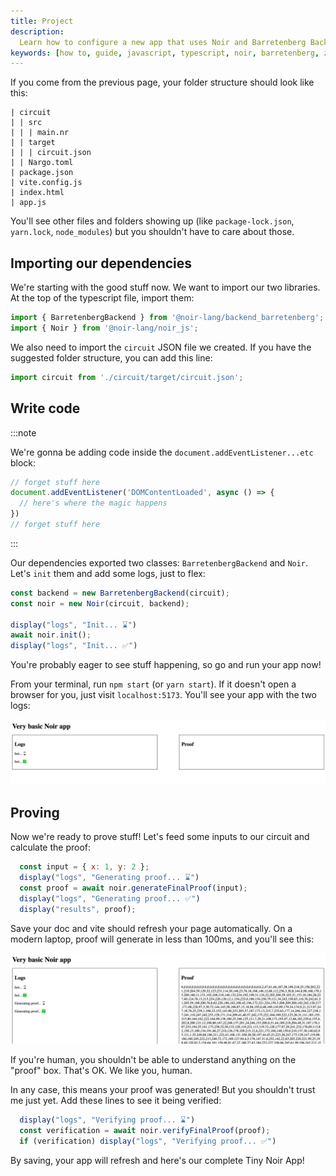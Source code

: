 ```yaml
---
title: Project
description:
  Learn how to configure a new app that uses Noir and Barretenberg Backend to generate and verify zero-knowledge SNARK proofs in a typescript or javascript environment
keywords: [how to, guide, javascript, typescript, noir, barretenberg, zero-knowledge, proofs]
---
```


If you come from the previous page, your folder structure should look like this:

```
| circuit
| | src
| | | main.nr
| | target
| | | circuit.json
| | Nargo.toml
| package.json
| vite.config.js
| index.html
| app.js
```

You'll see other files and folders showing up (like `package-lock.json`, `yarn.lock`, `node_modules`) but you shouldn't have to care about those.

## Importing our dependencies

We're starting with the good stuff now. We want to import our two libraries. At the top of the typescript file, import them:

```ts
import { BarretenbergBackend } from '@noir-lang/backend_barretenberg';
import { Noir } from '@noir-lang/noir_js';
```

We also need to import the `circuit` JSON file we created. If you have the suggested folder structure, you can add this line:

```ts
import circuit from './circuit/target/circuit.json';
```

## Write code

:::note

We're gonna be adding code inside the `document.addEventListener...etc` block:

```js
// forget stuff here
document.addEventListener('DOMContentLoaded', async () => {
  // here's where the magic happens
})
// forget stuff here
```

:::

Our dependencies exported two classes: `BarretenbergBackend` and `Noir`. Let's `init` them and add some logs, just to flex:

```ts
const backend = new BarretenbergBackend(circuit);
const noir = new Noir(circuit, backend);

display("logs", "Init... ⌛")
await noir.init();
display("logs", "Init... ✅")
```

You're probably eager to see stuff happening, so go and run your app now!

From your terminal, run `npm start` (or `yarn start`). If it doesn't open a browser for you, just visit `localhost:5173`. You'll see your app with the two logs:

![Getting Started 0](./../../../static/img/noir_getting_started_0.png)

## Proving

Now we're ready to prove stuff! Let's feed some inputs to our circuit and calculate the proof:

```js
  const input = { x: 1, y: 2 };
  display("logs", "Generating proof... ⌛")
  const proof = await noir.generateFinalProof(input);
  display("logs", "Generating proof... ✅")
  display("results", proof);
```

Save your doc and vite should refresh your page automatically. On a modern laptop, proof will generate in less than 100ms, and you'll see this:

![Getting Started 0](./../../../static/img/noir_getting_started_1.png)

If you're human, you shouldn't be able to understand anything on the "proof" box. That's OK. We like you, human.

In any case, this means your proof was generated! But you shouldn't trust me just yet. Add these lines to see it being verified:

```js
  display("logs", "Verifying proof... ⌛")
  const verification = await noir.verifyFinalProof(proof);
  if (verification) display("logs", "Verifying proof... ✅")
```

By saving, your app will refresh and here's our complete Tiny Noir App!
